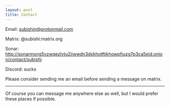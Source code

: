 ```yaml
---
layout: post
title: Contact
---
```


Email: subishin@protonmail.com

Matrix: @subishi:matrix.org

Sonar: http://sonarmsng5vzwqezlvtu2iiwwdn3dxkhotftikhowpfjuzg7p3ca5eid.onion/contact/subishi

Discord: sucks

Please consider sending me an email before sending a message on matrix.

---
Of course you can message me anywhere else as well, but I would prefer these places if possible.